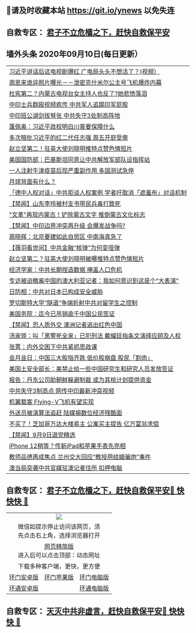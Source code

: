 ## 📩请及时收藏本站 https://git.io/ynews 以免失连</a>
## 自救专区： [君子不立危樯之下，赶快自救保平安 ](https://github.com/pwgy/td/blob/master/README.md)

## 墙外头条 2020年09月10日(每日更新）</a>

 <table>
<tr><td colspan="2" align="left"><a href="https://xdkiug.azureedge.net/?name=c1221914&key=krgexxuardvhjliu&from=gy2">习近平讲话后这电视剧爆红 广电局头头不想活了？(视频）</a></td></tr>
<tr><td colspan="2" align="left"><a href="https://xdkiug.azureedge.net/?name=c1221926&key=krgexxuardvhjliu&from=gy2">周恩来诡异照片曝光－－泄密克什米尔公主号飞机爆炸内幕</a></td></tr>
<tr><td colspan="2" align="left"><a href="https://xdkiug.azureedge.net/?name=c1221913&key=krgexxuardvhjliu&from=gy2">杜宪第二？内蒙古电视台女主持人也反了?她悲愤落泪</a></td></tr>
<tr><td colspan="2" align="left"><a href="https://xdkiug.azureedge.net/?name=c1221910&key=krgexxuardvhjliu&from=gy2">中印士兵群殴视频疯传 中共军人追踢印军屁股</a></td></tr>
<tr><td colspan="2" align="left"><a href="https://xdkiug.azureedge.net/?name=c1221925&key=krgexxuardvhjliu&from=gy2">中印班公湖剑拔弩张 中共失守3处制高阵地</a></td></tr>
<tr><td colspan="2" align="left"><a href="https://xdkiug.azureedge.net/?name=c1221916&key=krgexxuardvhjliu&from=gy2">蓬佩奥：习近平政权明白川普要保障什么</a></td></tr>
<tr><td colspan="2" align="left"><a href="https://xdkiug.azureedge.net/?name=c1221867&key=krgexxuardvhjliu&from=gy2">多次暗批习近平的红二代任志强 周五开庭受审</a></td></tr>
<tr><td colspan="2" align="left"><a href="https://xdkiug.azureedge.net/?name=c1221936&key=krgexxuardvhjliu&from=gy2">赵立坚第二！驻英大使刘晓明推特点赞色情短片</a></td></tr>
<tr><td colspan="2" align="left"><a href="https://xdkiug.azureedge.net/?name=c1221937&key=krgexxuardvhjliu&from=gy2">美国国防部：巴基斯坦同意让中共解放军部队设指挥站</a></td></tr>
<tr><td colspan="2" align="left"><a href="https://xdkiug.azureedge.net/?name=c1221923&key=krgexxuardvhjliu&from=gy2">一人注射牛津疫苗后现严重副作用 多国测试急停</a></td></tr>
<tr><td colspan="2" align="left"><a href="https://xdkiug.azureedge.net/?name=c1221887&key=krgexxuardvhjliu&from=gy2">月球背面有什么？</a></td></tr>
<tr><td colspan="2" align="left"><a href="https://xdkiug.azureedge.net/?name=c1221911&key=krgexxuardvhjliu&from=gy2">「德中人权对话」中共拒谈人权案例 学者吁取消「遮羞布」对话机制</a></td></tr>
<tr><td colspan="2" align="left"><a href="https://xdkiug.azureedge.net/?name=c1221931&key=krgexxuardvhjliu&from=gy2">【禁闻】山东李玲被村支书带民兵毒打致死</a></td></tr>
<tr><td colspan="2" align="left"><a href="https://xdkiug.azureedge.net/?name=c1221909&key=krgexxuardvhjliu&from=gy2">&quot;文革&quot;再现内蒙古！铲除蒙古文字 推倒蒙古文化标志</a></td></tr>
<tr><td colspan="2" align="left"><a href="https://xdkiug.azureedge.net/?name=c1221932&key=krgexxuardvhjliu&from=gy2">【禁闻】中印边界冲突再升级 会爆发战争吗?</a></td></tr>
<tr><td colspan="2" align="left"><a href="https://xdkiug.azureedge.net/?name=c1221893&key=krgexxuardvhjliu&from=gy2">周晓辉：北京要建如此自贸区 中南海真急了</a></td></tr>
<tr><td colspan="2" align="left"><a href="https://xdkiug.azureedge.net/?name=c1221872&key=krgexxuardvhjliu&from=gy2">【薇羽看世间】中共金融“核弹”为何变哑弹</a></td></tr>
<tr><td colspan="2" align="left"><a href="https://xdkiug.azureedge.net/?name=c1221858&key=krgexxuardvhjliu&from=gy2">赵立坚第二？驻英大使刘晓明被曝推特点赞色情短片</a></td></tr>
<tr><td colspan="2" align="left"><a href="https://xdkiug.azureedge.net/?name=c1221873&key=krgexxuardvhjliu&from=gy2">经济学家：中共长期捏造数据 掩盖人口危机</a></td></tr>
<tr><td colspan="2" align="left"><a href="https://xdkiug.azureedge.net/?name=c1221908&key=krgexxuardvhjliu&from=gy2">专访被迫撤离中国的澳大利亚记者：我如何意识到这是个“大表演”</a></td></tr>
<tr><td colspan="2" align="left"><a href="https://xdkiug.azureedge.net/?name=c1221929&key=krgexxuardvhjliu&from=gy2">日防相：中共对日本已构成安全威胁</a></td></tr>
<tr><td colspan="2" align="left"><a href="https://xdkiug.azureedge.net/?name=c1221922&key=krgexxuardvhjliu&from=gy2">罗切斯特大学“隧道”争端折射中共对留学生之控制</a></td></tr>
<tr><td colspan="2" align="left"><a href="https://xdkiug.azureedge.net/?name=c1221917&key=krgexxuardvhjliu&from=gy2">美国务院：迄今已吊销逾千中国公民签证</a></td></tr>
<tr><td colspan="2" align="left"><a href="https://xdkiug.azureedge.net/?name=c1221918&key=krgexxuardvhjliu&from=gy2">【禁闻】恐人质外交 澳洲记者逃出红色中国</a></td></tr>
<tr><td colspan="2" align="left"><a href="https://xdkiug.azureedge.net/?name=c1221912&key=krgexxuardvhjliu&from=gy2">汤家骅：叫「黑警死全家」已犯刑法 戴耀廷指条文演绎应顾及人权</a></td></tr>
<tr><td colspan="2" align="left"><a href="https://xdkiug.azureedge.net/?name=c1221877&key=krgexxuardvhjliu&from=gy2">张菁：内外交困下中共紧抓思政课</a></td></tr>
<tr><td colspan="2" align="left"><a href="https://xdkiug.azureedge.net/?name=c1221906&key=krgexxuardvhjliu&from=gy2">韭月韭日：中国三大股指齐跌 低价股崩盘 股民「割肉」</a></td></tr>
<tr><td colspan="2" align="left"><a href="https://xdkiug.azureedge.net/?name=c1221924&key=krgexxuardvhjliu&from=gy2">美国土安全部长：美禁止给一些中国研究生和研究人员发放签证</a></td></tr>
<tr><td colspan="2" align="left"><a href="https://xdkiug.azureedge.net/?name=c1221888&key=krgexxuardvhjliu&from=gy2">报告：丹东公司助朝鲜躲避制裁 或为其核计划提供资金</a></td></tr>
<tr><td colspan="2" align="left"><a href="https://xdkiug.azureedge.net/?name=c1221894&key=krgexxuardvhjliu&from=gy2">中共失守3制高点 网传中印最新冲突视频</a></td></tr>
<tr><td colspan="2" align="left"><a href="https://xdkiug.azureedge.net/?name=c1221885&key=krgexxuardvhjliu&from=gy2">机翼载客 Flying-V飞机有望实现</a></td></tr>
<tr><td colspan="2" align="left"><a href="https://xdkiug.azureedge.net/?name=c1221874&key=krgexxuardvhjliu&from=gy2">外送员被演算法追赶 陆媒揭数位经济残酷面</a></td></tr>
<tr><td colspan="2" align="left"><a href="https://xdkiug.azureedge.net/?name=c1221935&key=krgexxuardvhjliu&from=gy2">不买了！芝加哥万达大楼易主 公寓买主提告 亿万富翁求偿</a></td></tr>
<tr><td colspan="2" align="left"><a href="https://xdkiug.azureedge.net/?name=c1221930&key=krgexxuardvhjliu&from=gy2">【禁闻】9月9日退党精选</a></td></tr>
<tr><td colspan="2" align="left"><a href="https://xdkiug.azureedge.net/?name=c1221886&key=krgexxuardvhjliu&from=gy2">iPhone 12稍等？传新iPad和苹果手表先亮相</a></td></tr>
<tr><td colspan="2" align="left"><a href="https://xdkiug.azureedge.net/?name=c1221902&key=krgexxuardvhjliu&from=gy2">教师品德再成焦点 兰州交大回应“教授用结婚骗炮”事件</a></td></tr>
<tr><td colspan="2" align="left"><a href="https://xdkiug.azureedge.net/?name=c1221927&key=krgexxuardvhjliu&from=gy2">澳当局突袭中共官媒驻澳记者住所 扣押电脑</a></td></tr>

</table>

 ## 自救专区： [君子不立危樯之下，赶快自救保平安🍎 快快快 📩](https://github.com/pwgy/td/blob/master/README.md)
 
<table>
  <tr>
    <td colspan="3" align="center"><img src="https://cdn.jsdelivr.net/gh/opipe/up/oGate65.jpg"/></td>
  </tr>
  <tr>
    <td colspan="3" align="center">微信如提示停止访问该网页，须<br/>先点击右上角，选择浏览器打开</td>
  <tr>
  <tr>
    <td colspan="3" align="center"><a href="https://gitcdn.xyz/cdn/otiny/up/master/show005.htm">网页精简版</a><br/>进入后可以点击顶部：动态网址</td>
  </tr>
  <tr>
    <td colspan="3" align="center">下载多种客户端，更快，更方便</td>
  <tr>
  <tr>
    <td align="center"><a href="https://cdn.jsdelivr.net/gh/opipe/up/oGatea.apk">环门安卓版</a></td>
    <td align="center"><a href="https://x.co/odisk">环门苹果版</a></td>
    <td align="center"><a href="https://cdn.jsdelivr.net/gh/opipe/up/oGate.zip">环门电脑版</a></td>
  </tr>
  <tr>
    <td align="center"><a href="https://cdn.jsdelivr.net/gh/opipe/up/oPipe.apk">环通安卓版</a></td>
    <td align="center"></td>
    <td align="center"><a href="https://raw.githubusercontent.com/opipe/up/master/oPipe.zip">环通电脑版</a></td>
  </tr>
  
</table>


 ## 自救专区： [天灭中共非虚言，赶快自救保平安🍎 快快快 📩](https://github.com/pwgy/td/blob/master/README.md)
